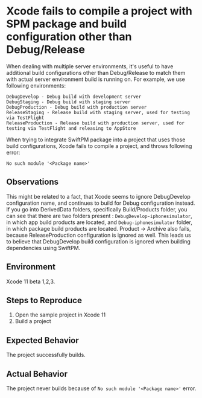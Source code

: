 #  Xcode fails to compile a project with SPM package and build configuration other than Debug/Release

When dealing with multiple server environments, it's useful to have additional build configurations other than Debug/Release to match them with actual server environment build is running on.
For example, we use following environments:
```
DebugDevelop - Debug build with development server
DebugStaging - Debug build with staging server
DebugProduction - Debug build with production server
ReleaseStaging - Release build with staging server, used for testing via TestFlight
ReleaseProduction - Release build with production server, used for testing via TestFlight and releasing to AppStore
```

When trying to integrate SwiftPM package into a project that uses those build configurations, Xcode fails to compile a project, and throws following error:

```
No such module '<Package name>'
```

## Observations

This might be related to a fact, that Xcode seems to ignore DebugDevelop configuration name, and continues to build for Debug configuration instead.
If you go into DerivedData folders, specifically Build/Products folder, you can see that there are two folders present : `DebugDevelop-iphonesimulator`, in which app build products are located, and `Debug-iphonesimulator` folder, in which package build products are located. Product -> Archive also fails, because ReleaseProduction configuration is ignored as well.
This leads us to believe that DebugDevelop build configuration is ignored when building dependencies using SwiftPM.

## Environment

Xcode 11 beta 1,2,3.

## Steps to Reproduce

1. Open the sample project in Xcode 11
2. Build a project

## Expected Behavior

The project successfully builds.

## Actual Behavior

The project never builds because of `No such module '<Package name>'` error.
